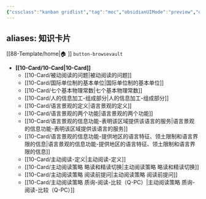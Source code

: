 ```yaml
---
{"cssclass":"kanban gridlist","tag":"moc","obsidianUIMode":"preview","dg-publish":true,"permalink":"/10-Card/10-Card/","dgPassFrontmatter":true,"noteIcon":""}
---
```


aliases: 知识卡片
---
[[88-Template/home\|🏠 ]]    `button-browsevault`

- **[[10-Card/10-Card\|10-Card]]**
	- [[10-Card/被动阅读的问题\|被动阅读的问题]]
	- [[10-Card/国际单位制的基本单位\|国际单位制的基本单位]]
	- [[10-Card/七个基本物理常数\|七个基本物理常数]]
	- [[10-Card/人的信息加工-组成部分\|人的信息加工-组成部分]]
	- [[10-Card/语言景观的定义\|语言景观的定义]]
	- [[10-Card/语言景观的两个功能\|语言景观的两个功能]]
	- [[10-Card/语言景观的信息功能-表明该区域提供该语言的服务\|语言景观的信息功能-表明该区域提供该语言的服务]]
	- [[10-Card/语言景观的信息功能-提供地区的语言特征、领土限制和语言界限的信息\|语言景观的信息功能-提供地区的语言特征、领土限制和语言界限的信息]]
	- [[10-Card/主动阅读-定义\|主动阅读-定义]]
	- [[10-Card/主动阅读策略 略读和精读切换\|主动阅读策略 略读和精读切换]]
	- [[10-Card/主动阅读策略 阅读前提问\|主动阅读策略 阅读前提问]]
	- [[10-Card/主动阅读策略 质询-阅读-比较（Q-PC）\|主动阅读策略 质询-阅读-比较（Q-PC）]]



